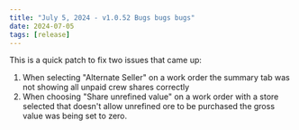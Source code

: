 ```yaml
---
title: "July 5, 2024 - v1.0.52 Bugs bugs bugs"
date: 2024-07-05
tags: [release]
---
```


This is a quick patch to fix two issues that came up:

1. When selecting "Alternate Seller" on a work order the summary tab was not showing all unpaid crew shares correctly
2. When choosing "Share unrefined value" on a work order with a store selected that doesn't allow unrefined ore to be purchased the gross value was being set to zero.
